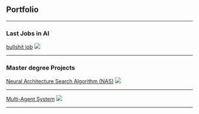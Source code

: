 ## Portfolio

---


### Last Jobs in AI

[bullshit job](/pdf/sample_presentation.pdf)
<img src="images/dummy_thumbnail.jpg?raw=true"/>

---




### Master degree Projects

[Neural Architecture Search Algorithm (NAS)](/nas_page)
<img src="images/dummy_thumbnail.jpg?raw=true"/>

---
[Multi-Agent System](/pdf/sample_presentation.pdf)
<img src="images/dummy_thumbnail.jpg?raw=true"/>

---

